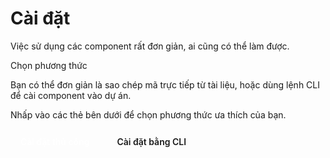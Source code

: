 # Cài đặt

Việc sử dụng các component rất đơn giản, ai cũng có thể làm được.

Chọn phương thức

Bạn có thể đơn giản là sao chép mã trực tiếp từ tài liệu, hoặc dùng lệnh CLI để cài component vào dự án.

Nhấp vào các thẻ bên dưới để chọn phương thức ưa thích của bạn.

<div style="display:flex; gap:12px; flex-wrap:wrap; margin: 16px 0;">
  <a href="./manual-installation" style="display:inline-block; padding:10px 16px; border-radius:10px; background:var(--vp-c-brand); color:#fff; text-decoration:none; font-weight:600;">Cài đặt thủ công</a>
  <a href="./cli-installation" style="display:inline-block; padding:10px 16px; border-radius:10px; background:var(--vp-c-bg-soft); color:var(--vp-c-text-1); border:1px solid var(--vp-c-divider); text-decoration:none; font-weight:600;">Cài đặt bằng CLI</a>
</div>
